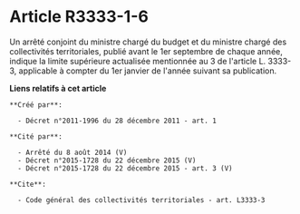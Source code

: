 # Article R3333-1-6

Un arrêté conjoint du ministre chargé du budget et du ministre chargé des collectivités territoriales, publié avant le 1er
septembre de chaque année, indique la limite supérieure actualisée mentionnée au 3 de l'article L. 3333-3, applicable à
compter du 1er janvier de l'année suivant sa publication.

**Liens relatifs à cet article**

	**Créé par**:

	  - Décret n°2011-1996 du 28 décembre 2011 - art. 1

	**Cité par**:

	  - Arrêté du 8 août 2014 (V)
	  - Décret n°2015-1728 du 22 décembre 2015 (V)
	  - Décret n°2015-1728 du 22 décembre 2015 - art. 3 (V)

	**Cite**:

	  - Code général des collectivités territoriales - art. L3333-3
